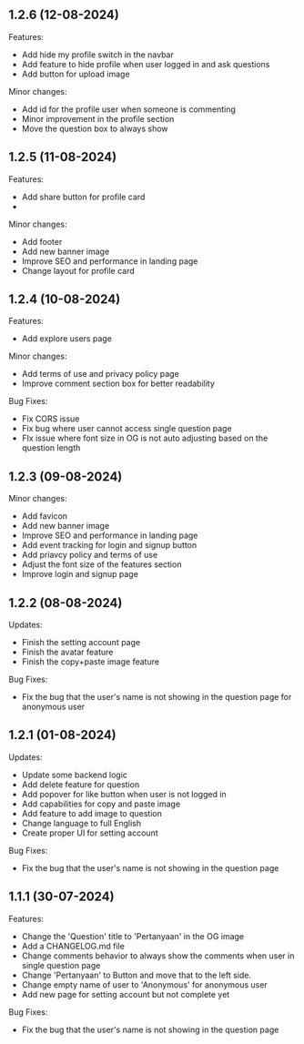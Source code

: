 ## 1.2.6 (12-08-2024)
Features:
 - Add hide my profile switch in the navbar
 - Add feature to hide profile when user logged in and ask questions
 - Add button for upload image
  
Minor changes:
 - Add id for the profile user when someone is commenting
 - Minor improvement in the profile section
 - Move the question box to always show
  
## 1.2.5 (11-08-2024)
Features:
 - Add share button for profile card
 - 
Minor changes:
 - Add footer
 - Add new banner image
 - Improve SEO and performance in landing page
 - Change layout for profile card
  
## 1.2.4 (10-08-2024)

Features:
 - Add explore users page 
  
Minor changes:
 - Add terms of use and privacy policy page
 - Improve comment section box for better readability
  
Bug Fixes:
 - Fix CORS issue
 -  Fix bug where user cannot access single question page
 - FIx issue where font size in OG is not auto adjusting based on the question length

## 1.2.3 (09-08-2024)
Minor changes:
 - Add favicon
 - Add new banner image
 - Improve SEO and performance in landing page
 - Add event tracking for login and signup button
 - Add priavcy policy and terms of use
 - Adjust the font size of the features section
 - Improve login and signup page

## 1.2.2 (08-08-2024)

Updates:

 - Finish the setting account page
 - Finish the avatar feature
 - Finish the copy+paste image feature

Bug Fixes:
 - Fix the bug that the user's name is not showing in the question page for anonymous user

## 1.2.1 (01-08-2024)

Updates:

  - Update some backend logic
  - Add delete feature for question
  - Add popover for like button when user is not logged in
  - Add capabilities for copy and paste image
  - Add feature to add image to question
  - Change language to full English
  - Create proper UI for setting account

Bug Fixes:

  - Fix the bug that the user's name is not showing in the question page

## 1.1.1 (30-07-2024)

Features:

  - Change the 'Question' title to 'Pertanyaan' in the OG image
  - Add a CHANGELOG.md file
  - Change comments behavior to always show the comments when user in single question page
  - Change 'Pertanyaan' to Button and move that to the left side.
  - Change empty name of user to 'Anonymous' for anonymous user
  - Add new page for setting account but not complete yet

Bug Fixes:

  - Fix the bug that the user's name is not showing in the question page